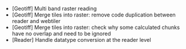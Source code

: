 - [Geotiff] Multi band raster reading
- [Geotiff] Merge tiles into raster: remove code duplication between reader and webtiler
- [Geotiff] Merge tiles into raster: check why some calculated chunks have no overlap and need to be ignored
- [Reader] Handle datatype conversion at the reader level

